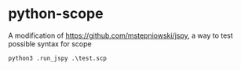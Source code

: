 # python-scope
A modification of https://github.com/mstepniowski/jspy, a way to test possible syntax for scope

```python3 .run_jspy .\test.scp```
